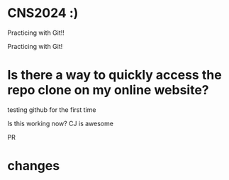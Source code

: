 # CNS2024 :)

Practicing with Git!!

Practicing with Git!

# Is there a way to quickly access the repo clone on my online website?

testing github for the first time

Is this working now?  CJ is awesome

PR

# changes